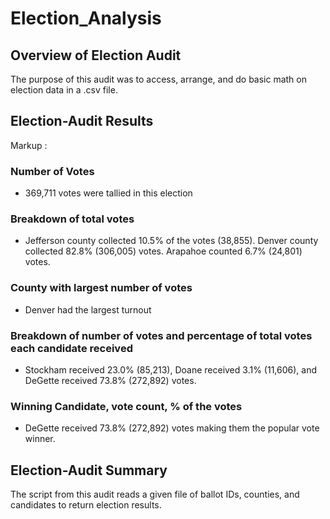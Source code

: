 # Election_Analysis
## Overview of Election Audit
  The purpose of this audit was to access, arrange, and do basic math on election data in a .csv file.
  
## Election-Audit Results

Markup :
### Number of Votes
 * 369,711 votes were tallied in this election
### Breakdown of total votes
 * Jefferson county collected 10.5% of the votes (38,855). Denver county collected 82.8% (306,005) votes. Arapahoe counted 6.7% (24,801) votes. 
### County with largest number of votes
 * Denver had the largest turnout
### Breakdown of number of votes and percentage of total votes each candidate received
 * Stockham received 23.0% (85,213), Doane received 3.1% (11,606), and DeGette received 73.8% (272,892) votes.
### Winning Candidate, vote count, % of the votes
 * DeGette received 73.8% (272,892) votes making them the popular vote winner. 

## Election-Audit Summary
The script from this audit reads a given file of ballot IDs, counties, and candidates to return election results.
